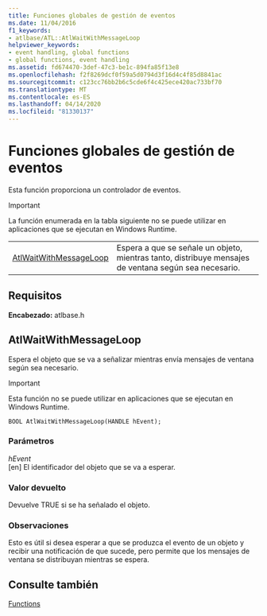 ```yaml
---
title: Funciones globales de gestión de eventos
ms.date: 11/04/2016
f1_keywords:
- atlbase/ATL::AtlWaitWithMessageLoop
helpviewer_keywords:
- event handling, global functions
- global functions, event handling
ms.assetid: fd674470-3def-47c3-be1c-894fa85f13e8
ms.openlocfilehash: f2f8269dcf0f59a5d0794d3f16d4c4f85d8841ac
ms.sourcegitcommit: c123cc76bb2b6c5cde6f4c425ece420ac733bf70
ms.translationtype: MT
ms.contentlocale: es-ES
ms.lasthandoff: 04/14/2020
ms.locfileid: "81330137"
---
```

# <a name="event-handling-global-functions"></a>Funciones globales de gestión de eventos

Esta función proporciona un controlador de eventos.

> [!IMPORTANT]
> La función enumerada en la tabla siguiente no se puede utilizar en aplicaciones que se ejecutan en Windows Runtime.

|||
|-|-|
|[AtlWaitWithMessageLoop](#atlwaitwithmessageloop)|Espera a que se señale un objeto, mientras tanto, distribuye mensajes de ventana según sea necesario.|

## <a name="requirements"></a>Requisitos

**Encabezado:** atlbase.h

## <a name="atlwaitwithmessageloop"></a><a name="atlwaitwithmessageloop"></a>AtlWaitWithMessageLoop

Espera el objeto que se va a señalizar mientras envía mensajes de ventana según sea necesario.

> [!IMPORTANT]
> Esta función no se puede utilizar en aplicaciones que se ejecutan en Windows Runtime.

```
BOOL AtlWaitWithMessageLoop(HANDLE hEvent);
```

### <a name="parameters"></a>Parámetros

*hEvent*<br/>
[en] El identificador del objeto que se va a esperar.

### <a name="return-value"></a>Valor devuelto

Devuelve TRUE si se ha señalado el objeto.

### <a name="remarks"></a>Observaciones

Esto es útil si desea esperar a que se produzca el evento de un objeto y recibir una notificación de que sucede, pero permite que los mensajes de ventana se distribuyan mientras se espera.

## <a name="see-also"></a>Consulte también

[Functions](../../atl/reference/atl-functions.md)
